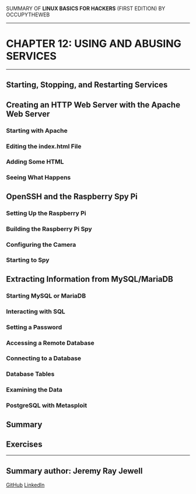 SUMMARY OF 
**LINUX BASICS FOR HACKERS** 
(FIRST EDITION) BY OCCUPYTHEWEB

---

# CHAPTER 12: USING AND ABUSING SERVICES

---

## Starting, Stopping, and Restarting Services

## Creating an HTTP Web Server with the Apache Web Server

### Starting with Apache

### Editing the index.html File
	
### Adding Some HTML

### Seeing What Happens

## OpenSSH and the Raspberry Spy Pi

### Setting Up the Raspberry Pi

### Building the Raspberry Pi Spy

### Configuring the Camera

### Starting to Spy

## Extracting Information from MySQL/MariaDB

### Starting MySQL or MariaDB

### Interacting with SQL

### Setting a Password

### Accessing a Remote Database

### Connecting to a Database

### Database Tables

### Examining the Data

### PostgreSQL with Metasploit

## Summary

## Exercises

---

## Summary author: **Jeremy Ray Jewell**
[GitHub](https://github.com/jeremyrayjewell)
[LinkedIn](https://www.linkedin.com/in/jeremyrayjewell)
